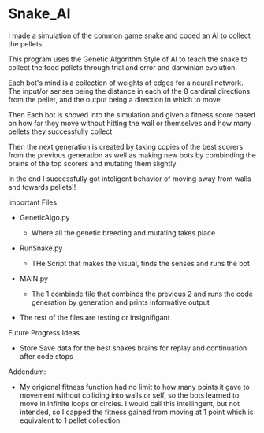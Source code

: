 # Snake_AI
I made a simulation of the common game snake and coded an AI to collect the pellets.

This program uses the Genetic Algorithm Style of AI to teach the snake to collect the food pellets through trial and error and darwinian evolution.

Each bot's mind is a collection of weights of edges for a neural network. The input/or senses being the distance in each of the 8 cardinal directions from the pellet, and the output being a direction in which to move

Then Each bot is shoved into the simulation and given a fitness score based on how far they move without hitting the wall or themselves and how many pellets they successfully collect

Then the next generation is created by taking copies of the best scorers from the previous generation as well as making new bots by combinding the brains of the top scorers and mutating them slightly

In the end I successfully got inteligent behavior of moving away from walls and towards pellets!!



Important Files
- GeneticAlgo.py
   - Where all the genetic breeding and mutating takes place
- RunSnake.py
   - THe Script that makes the visual, finds the senses and runs the bot
- MAIN.py
   - The 1 combinde file that combinds the previous 2 and runs the code generation by generation and prints informative output

- The rest of the files are testing or insignifigant



Future Progress Ideas
- Store Save data for the best snakes brains for replay and continuation after code stops



Addendum:
- My origional fitness function had no limit to how many points it gave to movement without colliding into walls or self, so the bots learned to move in infinite loops or circles. I would call this intellingent, but not intended, so I capped the fitness gained from moving at 1 point which is equivalent to 1 pellet collection.
